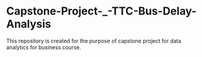 # Capstone-Project-_-TTC-Bus-Delay-Analysis
This repository is created for the purpose of capstone project for data analytics for business course.
